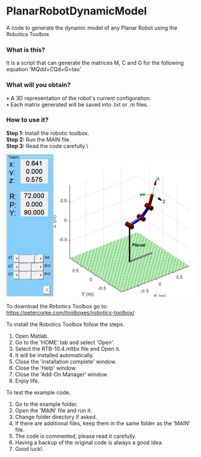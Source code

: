 # PlanarRobotDynamicModel
A code to generate the dynamic model of any Planar Robot using the Robotics Toolbox

### **What is this?**
It is a script that can generate the matrices M, C and G for the following equation 'M*Qdd+C*Qd+G=tau'
### **What will you obtain?**
• A 3D representation of the robot's current configuration.\
• Each matrix generated will be saved into .txt or .m files.
### **How to use it?**
**Step 1:** Install the robotic toolbox.\
**Step 2:** Run the MAIN file.\
**Step 3:** Read the code carefully.\

![grab-landing-page](https://github.com/BedollaDavid/PlanarRobotDynamicModel/blob/main/planar.jpg)


To download the Robotics Toolbox go to:
https://petercorke.com/toolboxes/robotics-toolbox/

To install the Robotics Toolbox follow the steps.
1. Open Matlab.
2. Go to the 'HOME' tab and select 'Open'.
3. Select the RTB-10.4.mltbx file and Open it.
4. It will be installed automatically.
5. Close the 'installation complete' window.
6. Close the 'Help' window.
7. Close the 'Add-On Manager' window.
8. Enjoy life.

To test the example code.
1. Go to the example folder.
2. Open the 'MAIN' file and run it.
3. Change folder directory if asked.
4. If there are additional files, keep them in the same folder as the 'MAIN' file.
5. The code is commented, please read it carefully.
6. Having a backup of the original code is always a good idea.
7. Good luck!.
